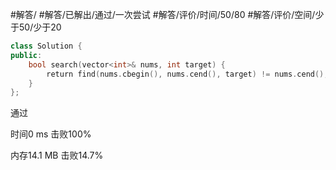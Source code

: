#解答/ #解答/已解出/通过/一次尝试 #解答/评价/时间/50/80 #解答/评价/空间/少于50/少于20

``` C++
class Solution {
public:
	bool search(vector<int>& nums, int target) {
		return find(nums.cbegin(), nums.cend(), target) != nums.cend();
	}
};
```

通过

时间0 ms
击败100%

内存14.1 MB
击败14.7%